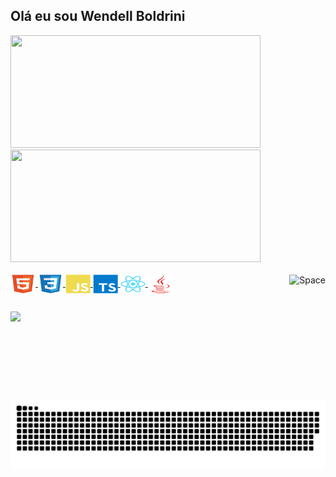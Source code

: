 ## Olá eu sou Wendell Boldrini

<div>
  <a href="https://github.com/Wendbsl">
  <img height="180em" width="400px" src="https://github-readme-stats.vercel.app/api?username=Wendbsl&show_icons=true&theme=algolia&include_all_commits=true&count_private=true"/>
  <img height="180em" width="400px" src="https://github-readme-stats.vercel.app/api/top-langs/?username=Wendbsl&layout=compact&langs_count=16&theme=algolia"/>
<div>
  
<div style="display: inline_block"><br>
  <img align="center" alt="Wendbsl-HTML" height="30" width="40" src="https://raw.githubusercontent.com/devicons/devicon/master/icons/html5/html5-original.svg">
  <img align="center" alt="Wendbsl-CSS" height="30" width="40" src="https://raw.githubusercontent.com/devicons/devicon/master/icons/css3/css3-original.svg">
  <img align="center" alt="Wendbsl-Js" height="30" width="40" src="https://raw.githubusercontent.com/devicons/devicon/master/icons/javascript/javascript-plain.svg">
  <img align="center" alt="Wendbsl-Ts" height="30" width="40" src="https://raw.githubusercontent.com/devicons/devicon/master/icons/typescript/typescript-plain.svg">
  <img align="center" alt="Wendbsl-React" height="30" width="40" src="https://raw.githubusercontent.com/devicons/devicon/master/icons/react/react-original.svg">
  <img align="center" alt="Wendbsl-Java" height="30" width="40" src="https://raw.githubusercontent.com/devicons/devicon/master/icons/java/java-plain.svg">
  <img align="right" alt="Space" height="200" src="https://media.giphy.com/media/l3978y5HqiEtqupiM/giphy.gif"> 
</div>

##  
  
<div> 
  <a href="https://www.linkedin.com/in/wendellboldrini" target="_blank"><img src="https://img.shields.io/badge/-LinkedIn-%230077B5?style=for-the-badge&logo=linkedin&logoColor=white" target="_blank"></a>
  
  ![Snake animation](https://github.com/Wendbsl/Wendbsl/blob/output/github-contribution-grid-snake.svg)
  
</div>  
  
